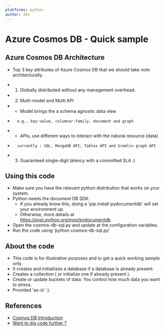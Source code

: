 ```yaml
---
platforms: python
author: dkn
---
```


# Azure Cosmos DB - Quick sample

## Azure Cosmos DB Architecture

* Top 3 key attributes of Azure Cosmos DB that we should take note architecturally.

* 1. Globally distributed without any management overhead.
* 2. Multi-model and Multi API
*	- Model brings the a schema agnostic data view
*		e.g., key-value, columnar-family, document and graph
*	- APIs, use different ways to interact with the natural resource (data)
*		currently : SQL, MongoDB API, Tables API and Gremlin graph API
* 3. Guaranteed single-digit latency with a committed SLA :)

## Using this code

* Make sure you have the relevant python distribution that works on your system. 
* Python needs the document DB SDK.
	- If you already know this, doing a 'pip install pydocumentdb' will set your environment up.
	- Otherwise, more details at https://pypi.python.org/pypi/pydocumentdb
* Open the cosmos-db-sql.py and update at the configuration variables.
* Run the code using 'python cosmos-db-sql.py'

## About the code

* This code is for illustrative purposes and to get a quick working sample only.
* It creates and initiatlizes a database if a database is already present.
* Creates a collection ( or initialize one if already present ).
* Create or update buckets of data. You control how much data you want to stress.
* Provided 'as-is' :).

## References

- [Cosmos DB Introduction](https://docs.microsoft.com/azure/cosmos-db/introduction)
- [Want to dig code further ?](https://github.com/Azure/azure-documentdb-python/tree/master/samples)